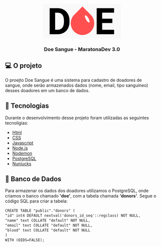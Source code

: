 <p align="center">
<img src="./public/img/logo.png" alt="Logo Doe Sangue"></img>
</p>

<h3 align = "center"> Doe Sangue - MaratonaDev 3.0</h3>

## :computer: O projeto

<p>O proejto Doe Sangue é uma sistema para cadastro de doadores de sangue, onde serão armazenados dados (nome, email, tipo sanguíneo) 
desses doadores em um banco de dados.</P>

## :rocket: Tecnologias

Durante o desenvolvimento desse projeto foram utilizadas as seguintes tecnoligias:


- [Html](https://tableless.com.br/o-que-html-basico/)
- [CSS](https://www.w3schools.com/css/)
- [Javascript](https://developer.mozilla.org/pt-BR/docs/Aprender/JavaScript)
- [Node.js](https://nodejs.org/en/)
- [Nodemon](https://nodemon.io/)
- [PostgreSQL](https://www.postgresql.org/)
- [Nunjucks](https://mozilla.github.io/nunjucks/)

## :elephant: Banco de Dados

Para armazenar os dados dos doadores utilizamos o PostgreSQL, onde criamos o banco chamado **'doe'**, com a tabela chamada **'donors'**.
Segue o código SQL para criar a tabela:
```
CREATE TABLE "public"."donors" (
"id" int4 DEFAULT nextval('donors_id_seq'::regclass) NOT NULL,
"name" text COLLATE "default" NOT NULL,
"email" text COLLATE "default" NOT NULL,
"blood" text COLLATE "default" NOT NULL
)
WITH (OIDS=FALSE);
```




